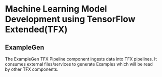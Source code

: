 # Machine Learning Model Development using TensorFlow Extended(TFX)

## ExampleGen
The ExampleGen TFX Pipeline component ingests data into TFX pipelines. It consumes external files/services to generate Examples which will be read by other TFX components. 
